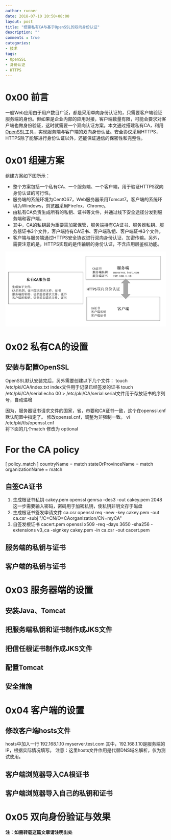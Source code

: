 ```yaml
---
author: runner
date: 2018-07-10 20:50+08:00
layout: post
title: "搭建私有CA与基于OpenSSL的双向身份认证"
description: ""
comments : true
categories:
- 技术
tags:
- OpenSSL
- 身份认证
- HTTPS
---
```



# 0x00 前言

一般Web应用由于用户数目广泛，都是采用单向身份认证的，只需要客户端验证服务端的身份。但如果是企业内部的应用对接，客户端数量有限，可能会要求对客户端也做身份验证，这时就需要一个双向认证方案。本文通过搭建私有CA，利用[OpenSSL](https://zh.wikipedia.org/wiki/OpenSSL)工具，实现服务端与客户端的双向身份认证。安全协议采用HTTPS，HTTPS除了能够进行身份认证以外，还能保证通信的保密性和完整性。

# 0x01 组建方案
组建方案如下图所示：  

- 整个方案包括一个私有CA、一个服务端、一个客户端，用于验证HTTPS双向身份认证的可行性。
- 服务端的系统环境为CentOS7，Web服务器采用Tomcat7。客户端的系统环境为Windows，浏览器采用Firefox、Chrome。
- 由私有CA负责生成所有的私钥、证书等文件，并通过线下安全途径分发到服务端和客户端。
- 其中，CA的私钥最为重要需加密保管，服务端持有CA证书、服务器私钥、服务器证书3个文件，客户端持有CA证书、客户端私钥、客户端证书3个文件。
- 客户端与服务端通过HTTPS安全协议进行双向身份认证、加密传输。另外，需要注意的是，HTTPS实现的是传输层的身份认证，不含应用层鉴权功能。

<!--more-->
![](/blog/images/18071001.png)

# 0x02 私有CA的设置

## 安装与配置OpenSSL

OpenSSL默认安装完后，另外需要创建以下几个文件：
touch /etc/pki/CA/index.txt       index文件用于记录已经签发的证书
touch /etc/pki/CA/serial
echo 00 > /etc/pki/CA/serial      serial文件用于存放证书的序列号，自动递增

因为，服务器证书请求文件的国家，省，市要和CA证书一致，这个在openssl.cnf默认配置中指定了。
修改openssl.cnf，调整为非强制一致。
vi /etc/pki/tls/openssl.cnf        
将下面的几个match 修改为 optional
# For the CA policy
[ policy_match ]
countryName             = match
stateOrProvinceName     = match
organizationName        = match


## 自签CA证书

1. 生成根证书私钥 cakey.pem
openssl genrsa  -des3 -out cakey.pem  2048 
这一步需要输入密码，密码用于加密私钥，使私钥非明文存于磁盘
2. 生成根证书签发申请文件 ca.csr
openssl req -new -key cakey.pem -out ca.csr -subj "/C=CN/O=CAorganization/CN=myCA"
3. 自签发根证书 cacert.pem
openssl x509 -req -days 3650 -sha256 -extensions v3_ca -signkey cakey.pem -in ca.csr -out  cacert.pem 

## 服务端的私钥与证书

## 客户端的私钥与证书

# 0x03 服务器端的设置

## 安装Java、Tomcat

## 把服务端私钥和证书制作成JKS文件

## 把信任根证书制作成JKS文件

## 配置Tomcat

## 安全措施

# 0x04 客户端的设置

## 修改客户端hosts文件
hosts中加入一行   192.168.1.10    myserver.test.com
其中，192.168.1.10是服务端的IP，根据实际情况填写。
注意：这里hosts文件作用是代替DNS域名解析，仅为测试使用。

## 客户端浏览器导入CA根证书

## 客户端浏览器导入自己的私钥和证书

# 0x05 双向身份验证与效果




**注：如需转载这篇文章请注明出处**  





